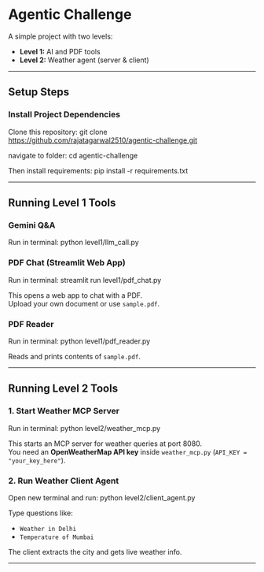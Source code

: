 # Agentic Challenge

A simple project with two levels:  
- **Level 1:** AI and PDF tools  
- **Level 2:** Weather agent (server & client)

---



## Setup Steps

### Install Project Dependencies

Clone this repository: git clone https://github.com/rajatagarwal2510/agentic-challenge.git

navigate to folder: cd agentic-challenge

Then install requirements:
pip install -r requirements.txt

---

## Running Level 1 Tools

### Gemini Q&A

Run in terminal:
python level1/llm_call.py


### PDF Chat (Streamlit Web App)

Run in terminal:
streamlit run level1/pdf_chat.py

This opens a web app to chat with a PDF.  
Upload your own document or use `sample.pdf`.

### PDF Reader

Run in terminal:
python level1/pdf_reader.py

Reads and prints contents of `sample.pdf`.

---

## Running Level 2 Tools

### 1. Start Weather MCP Server

Run in terminal:
python level2/weather_mcp.py

This starts an MCP server for weather queries at port 8080.  
You need an **OpenWeatherMap API key** inside `weather_mcp.py` (`API_KEY = "your_key_here"`).

### 2. Run Weather Client Agent

Open new terminal and run:
python level2/client_agent.py

Type questions like:
- `Weather in Delhi`
- `Temperature of Mumbai`

The client extracts the city and gets live weather info.

---



